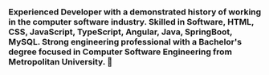 ### Experienced Developer with a demonstrated history of working in the computer software industry. Skilled in Software, HTML, CSS, JavaScript, TypeScript, Angular, Java, SpringBoot, MySQL. Strong engineering professional with a Bachelor's degree focused in Computer Software Engineering from Metropolitan University.  👋

<!--
**mislavto/mislavto** is a ✨ _special_ ✨ repository because its `README.md` (this file) appears on your GitHub profile.

Here are some ideas to get you started:

- 🔭 I’m currently working on ...
- 🌱 I’m currently learning ...
- 👯 I’m looking to collaborate on ...
- 🤔 I’m looking for help with ...
- 💬 Ask me about ...
- 📫 How to reach me: ...
- 😄 Pronouns: ...
- ⚡ Fun fact: ...
-->
